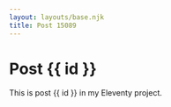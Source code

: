 ```yaml
---
layout: layouts/base.njk
title: Post 15089
---
```


# Post {{ id }}

This is post {{ id }} in my Eleventy project.
